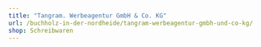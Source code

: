 ```yaml
---
title: "Tangram. Werbeagentur GmbH & Co. KG"
url: /buchholz-in-der-nordheide/tangram-werbeagentur-gmbh-und-co-kg/
shop: Schreibwaren
---
```

